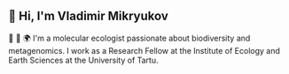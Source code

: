 ## 👋 Hi, I'm Vladimir Mikryukov

🧬 🍄 🌍 I'm a molecular ecologist passionate about biodiversity and metagenomics. 
I work as a Research Fellow at the Institute of Ecology and Earth Sciences at the University of Tartu.
